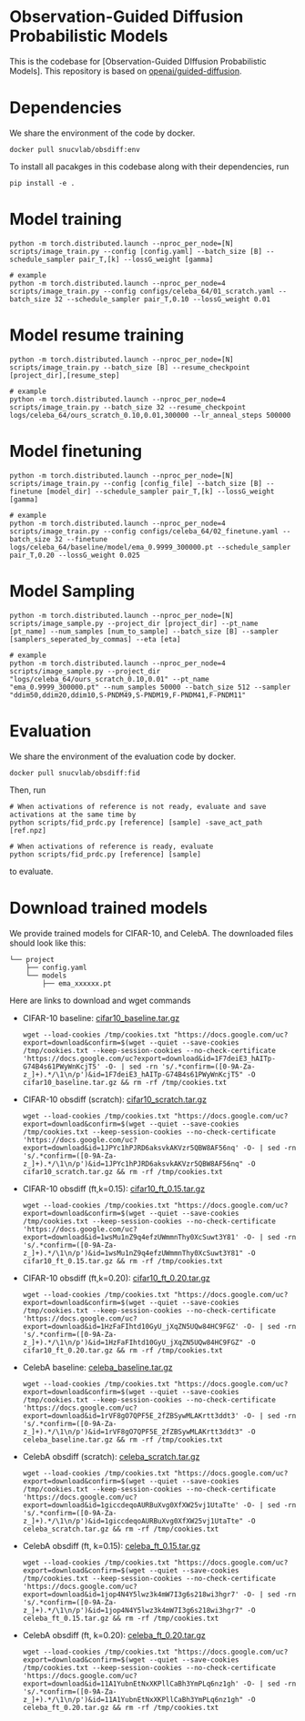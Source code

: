 # Observation-Guided Diffusion Probabilistic Models
This is the codebase for [Observation-Guided DIffusion Probabilistic Models]. This repository is based on [openai/guided-diffusion](https://github.com/openai/guided-diffusion).

# Dependencies
We share the environment of the code by docker.
```
docker pull snucvlab/obsdiff:env
```

To install all pacakges in this codebase along with their dependencies, run
```
pip install -e .
```

# Model training
```
python -m torch.distributed.launch --nproc_per_node=[N] scripts/image_train.py --config [config.yaml] --batch_size [B] --schedule_sampler pair_T,[k] --lossG_weight [gamma]

# example
python -m torch.distributed.launch --nproc_per_node=4 scripts/image_train.py --config configs/celeba_64/01_scratch.yaml --batch_size 32 --schedule_sampler pair_T,0.10 --lossG_weight 0.01
```

# Model resume training
```
python -m torch.distributed.launch --nproc_per_node=[N] scripts/image_train.py --batch_size [B] --resume_checkpoint [project_dir],[resume_step]

# example
python -m torch.distributed.launch --nproc_per_node=4 scripts/image_train.py --batch_size 32 --resume_checkpoint logs/celeba_64/ours_scratch_0.10,0.01,300000 --lr_anneal_steps 500000
```

# Model finetuning
```
python -m torch.distributed.launch --nproc_per_node=[N] scripts/image_train.py --config [config_file] --batch_size [B] --finetune [model_dir] --schedule_sampler pair_T,[k] --lossG_weight [gamma]

# example
python -m torch.distributed.launch --nproc_per_node=4 scripts/image_train.py --config configs/celeba_64/02_finetune.yaml --batch_size 32 --finetune logs/celeba_64/baseline/model/ema_0.9999_300000.pt --schedule_sampler pair_T,0.20 --lossG_weight 0.025
```

# Model Sampling
```
python -m torch.distributed.launch --nproc_per_node=[N] scripts/image_sample.py --project_dir [project_dir] --pt_name [pt_name] --num_samples [num_to_sample] --batch_size [B] --sampler [samplers_seperated_by_commas] --eta [eta]

# example
python -m torch.distributed.launch --nproc_per_node=4 scripts/image_sample.py --project_dir "logs/celeba_64/ours_scratch_0.10,0.01" --pt_name "ema_0.9999_300000.pt" --num_samples 50000 --batch_size 512 --sampler "ddim50,ddim20,ddim10,S-PNDM49,S-PNDM19,F-PNDM41,F-PNDM11"
```

# Evaluation
We share the environment of the evaluation code by docker.
```
docker pull snucvlab/obsdiff:fid
```

Then, run
```
# When activations of reference is not ready, evaluate and save activations at the same time by
python scripts/fid_prdc.py [reference] [sample] -save_act_path [ref.npz]

# When activations of reference is ready, evaluate 
python scripts/fid_prdc.py [reference] [sample]
```
to evaluate.

# Download trained models
We provide trained models for CIFAR-10, and CelebA.
The downloaded files should look like this:
```
└── project
    ├── config.yaml  
    └── models 
        ├── ema_xxxxxx.pt
```

Here are links to download and wget commands
- CIFAR-10 baseline: [cifar10_baseline.tar.gz](https://drive.google.com/file/d/1F7deiE3_hAITp-G74B4s61PWyWnKcjT5/view?usp=sharing)
  ```
  wget --load-cookies /tmp/cookies.txt "https://docs.google.com/uc?export=download&confirm=$(wget --quiet --save-cookies /tmp/cookies.txt --keep-session-cookies --no-check-certificate 'https://docs.google.com/uc?export=download&id=1F7deiE3_hAITp-G74B4s61PWyWnKcjT5' -O- | sed -rn 's/.*confirm=([0-9A-Za-z_]+).*/\1\n/p')&id=1F7deiE3_hAITp-G74B4s61PWyWnKcjT5" -O cifar10_baseline.tar.gz && rm -rf /tmp/cookies.txt
  ```
- CIFAR-10 obsdiff (scratch): [cifar10_scratch.tar.gz](https://drive.google.com/file/d/1JPYc1hPJRD6aksvkAKVzr5QBW8AF56nq/view?usp=sharing)
  ```
  wget --load-cookies /tmp/cookies.txt "https://docs.google.com/uc?export=download&confirm=$(wget --quiet --save-cookies /tmp/cookies.txt --keep-session-cookies --no-check-certificate 'https://docs.google.com/uc?export=download&id=1JPYc1hPJRD6aksvkAKVzr5QBW8AF56nq' -O- | sed -rn 's/.*confirm=([0-9A-Za-z_]+).*/\1\n/p')&id=1JPYc1hPJRD6aksvkAKVzr5QBW8AF56nq" -O cifar10_scratch.tar.gz && rm -rf /tmp/cookies.txt
  ```
- CIFAR-10 obsdiff (ft,k=0.15): [cifar10_ft_0.15.tar.gz](https://drive.google.com/file/d/1wsMu1nZ9q4efzUWmmnThy0XcSuwt3Y81/view?usp=sharing)
  ```
  wget --load-cookies /tmp/cookies.txt "https://docs.google.com/uc?export=download&confirm=$(wget --quiet --save-cookies /tmp/cookies.txt --keep-session-cookies --no-check-certificate 'https://docs.google.com/uc?export=download&id=1wsMu1nZ9q4efzUWmmnThy0XcSuwt3Y81' -O- | sed -rn 's/.*confirm=([0-9A-Za-z_]+).*/\1\n/p')&id=1wsMu1nZ9q4efzUWmmnThy0XcSuwt3Y81" -O cifar10_ft_0.15.tar.gz && rm -rf /tmp/cookies.txt
  ```
- CIFAR-10 obsdiff (ft,k=0.20): [cifar10_ft_0.20.tar.gz](https://drive.google.com/file/d/1HzFaFIhtd10GyU_jXqZN5UQw84HC9FGZ/view?usp=sharing)
  ```
  wget --load-cookies /tmp/cookies.txt "https://docs.google.com/uc?export=download&confirm=$(wget --quiet --save-cookies /tmp/cookies.txt --keep-session-cookies --no-check-certificate 'https://docs.google.com/uc?export=download&id=1HzFaFIhtd10GyU_jXqZN5UQw84HC9FGZ' -O- | sed -rn 's/.*confirm=([0-9A-Za-z_]+).*/\1\n/p')&id=1HzFaFIhtd10GyU_jXqZN5UQw84HC9FGZ" -O cifar10_ft_0.20.tar.gz && rm -rf /tmp/cookies.txt
  ```
- CelebA baseline: [celeba_baseline.tar.gz](https://drive.google.com/file/d/1rVF8gO7QPF5E_2fZBSywMLAKrtt3ddt3/view?usp=sharing)
  ```
  wget --load-cookies /tmp/cookies.txt "https://docs.google.com/uc?export=download&confirm=$(wget --quiet --save-cookies /tmp/cookies.txt --keep-session-cookies --no-check-certificate 'https://docs.google.com/uc?export=download&id=1rVF8gO7QPF5E_2fZBSywMLAKrtt3ddt3' -O- | sed -rn 's/.*confirm=([0-9A-Za-z_]+).*/\1\n/p')&id=1rVF8gO7QPF5E_2fZBSywMLAKrtt3ddt3" -O celeba_baseline.tar.gz && rm -rf /tmp/cookies.txt
  ```
- CelebA obsdiff (scratch): [celeba_scratch.tar.gz](https://drive.google.com/file/d/1giccdeqoAURBuXvg0XfXW25vj1UtaTte/view?usp=sharing)
  ```
  wget --load-cookies /tmp/cookies.txt "https://docs.google.com/uc?export=download&confirm=$(wget --quiet --save-cookies /tmp/cookies.txt --keep-session-cookies --no-check-certificate 'https://docs.google.com/uc?export=download&id=1giccdeqoAURBuXvg0XfXW25vj1UtaTte' -O- | sed -rn 's/.*confirm=([0-9A-Za-z_]+).*/\1\n/p')&id=1giccdeqoAURBuXvg0XfXW25vj1UtaTte" -O celeba_scratch.tar.gz && rm -rf /tmp/cookies.txt
  ```
- CelebA obsdiff (ft, k=0.15): [celeba_ft_0.15.tar.gz](https://drive.google.com/file/d/1jop4N4Y5lwz3k4mW7I3g6s218wi3hgr7/view?usp=sharing)
  ```
  wget --load-cookies /tmp/cookies.txt "https://docs.google.com/uc?export=download&confirm=$(wget --quiet --save-cookies /tmp/cookies.txt --keep-session-cookies --no-check-certificate 'https://docs.google.com/uc?export=download&id=1jop4N4Y5lwz3k4mW7I3g6s218wi3hgr7' -O- | sed -rn 's/.*confirm=([0-9A-Za-z_]+).*/\1\n/p')&id=1jop4N4Y5lwz3k4mW7I3g6s218wi3hgr7" -O celeba_ft_0.15.tar.gz && rm -rf /tmp/cookies.txt
  ```
- CelebA obsdiff (ft, k=0.20): [celeba_ft_0.20.tar.gz](https://drive.google.com/file/d/11A1YubnEtNxXKPllCaBh3YmPLq6nz1gh/view?usp=sharing)
    ```
    wget --load-cookies /tmp/cookies.txt "https://docs.google.com/uc?export=download&confirm=$(wget --quiet --save-cookies /tmp/cookies.txt --keep-session-cookies --no-check-certificate 'https://docs.google.com/uc?export=download&id=11A1YubnEtNxXKPllCaBh3YmPLq6nz1gh' -O- | sed -rn 's/.*confirm=([0-9A-Za-z_]+).*/\1\n/p')&id=11A1YubnEtNxXKPllCaBh3YmPLq6nz1gh" -O celeba_ft_0.20.tar.gz && rm -rf /tmp/cookies.txt
    ```
